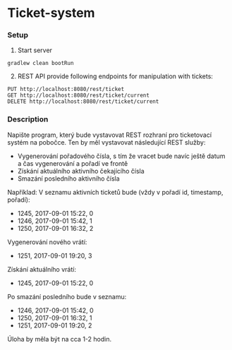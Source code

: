 # Ticket-system

### Setup
1. Start server
```
gradlew clean bootRun
```
2. REST API provide following endpoints for manipulation with tickets:
```
PUT http://localhost:8080/rest/ticket
GET http://localhost:8080/rest/ticket/current
DELETE http://localhost:8080/rest/ticket/current
```

### Description

Napište program, který bude vystavovat REST rozhraní pro ticketovací systém na pobočce. Ten by měl vystavovat následující REST služby:
- Vygenerování pořadového čísla, s tím že vracet bude navíc ještě datum a čas vygenerování a pořadí ve frontě
- Získání aktuálního aktivního čekajícího čísla
- Smazání posledního aktivního čísla
 
 
Například:
V seznamu aktivních ticketů bude (vždy v pořadí id, timestamp, pořadí):
- 1245, 2017-09-01 15:22, 0
- 1246, 2017-09-01 15:42, 1
- 1250, 2017-09-01 16:32, 2
 
Vygenerování nového vrátí:
- 1251, 2017-09-01 19:20, 3
 
Získání aktuálního vrátí:
- 1245, 2017-09-01 15:22, 0
 
Po smazání posledního bude v seznamu:
- 1246, 2017-09-01 15:42, 0
- 1250, 2017-09-01 16:32, 1
- 1251, 2017-09-01 19:20, 2
 
Úloha by měla být na cca 1-2 hodin.
